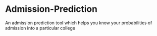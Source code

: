 # Admission-Prediction

An admission prediction tool which helps you know your probabilities of admission into a particular college
